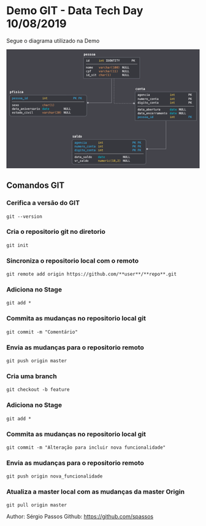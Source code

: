 ﻿# Demo GIT - Data Tech Day 10/08/2019

<p> Segue o diagrama utilizado na Demo </p>

<img src="diagrama.png"/>

## Comandos GIT

### Cerifica a versão do GIT

    git --version

### Cria o repositorio git no diretorio

    git init


### Sincroniza o repositorio local com o remoto

    git remote add origin https://github.com/**user**/**repo**.git


### Adiciona no Stage

    git add * 

### Commita as mudanças no repositorio local git

    git commit -m "Comentário"


### Envia as mudanças para o repositorio remoto

    git push origin master

### Cria uma branch

    git checkout -b feature

### Adiciona no Stage

    git add * 

### Commita as mudanças no repositorio local git

    git commit -m "Alteração para incluir nova funcionalidade"

### Envia as mudanças para o repositorio remoto

    git push origin nova_funcionalidade

### Atualiza a master local com as mudanças da master Origin

    git pull origin master

Author: Sérgio Passos
Github: https://github.com/spassos



